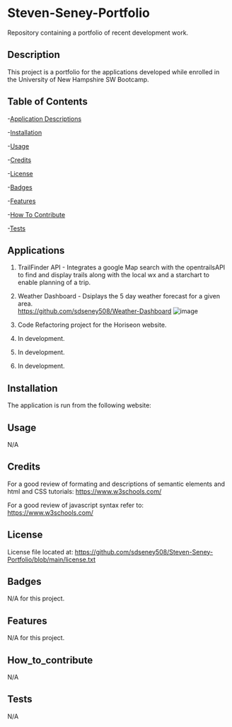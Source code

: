 # Steven-Seney-Portfolio
Repository containing a portfolio of recent development work.

## Description
This project is a portfolio for the applications developed while enrolled in the University of New Hampshire SW Bootcamp.  

  
## Table of Contents
-[Application Descriptions](#applications)

-[Installation](#installation)

-[Usage](#usage)

-[Credits](#credits)

-[License](#license)

-[Badges](#badges)

-[Features](#features)

-[How To Contribute](#how_to_contribute)

-[Tests](#tests)

## Applications
1.  TrailFinder API - Integrates a google Map search with the opentrailsAPI to find and display trails along with the local wx and a starchart to enable planning of a trip.
2.  Weather Dashboard - Dsiplays the 5 day weather forecast for a given area.  
https://github.com/sdseney508/Weather-Dashboard
![image](https://user-images.githubusercontent.com/62141103/155857104-255dc907-12fc-4da0-8269-076f9d1b3deb.png)

4.  Code Refactoring project for the Horiseon website.  
5.  In development.
6.  In development.
7.  In development.

## Installation
The application is run from the following website:

## Usage
N/A

## Credits
For a good review of formating and descriptions of semantic elements and html and CSS tutorials:  https://www.w3schools.com/

For a good review of javascript syntax refer to:  https://www.w3schools.com/

## License
License file located at: https://github.com/sdseney508/Steven-Seney-Portfolio/blob/main/license.txt

## Badges
N/A for this project.

## Features
N/A for this project.

## How_to_contribute
N/A

## Tests
N/A
